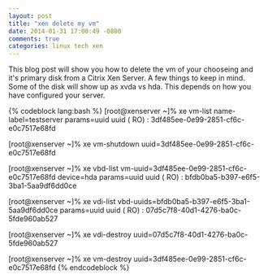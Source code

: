 ```yaml
---
layout: post
title: "xen delete my vm"
date: 2014-01-31 17:00:49 -0800
comments: true
categories: linux tech xen
---
```


This blog post will show you how to delete the vm of your chooseing and it's 
primary disk from a Citrix Xen Server. A few things to keep in mind. Some of 
the disk will show up as xvda vs hda. This depends on how you have configured
your server. 

{% codeblock lang:bash %}
[root@xenserver ~]% xe vm-list name-label=testserver params=uuid
uuid ( RO)    : 3df485ee-0e99-2851-cf6c-e0c7517e68fd

[root@xenserver ~]% xe vm-shutdown uuid=3df485ee-0e99-2851-cf6c-e0c7517e68fd

[root@xenserver ~]% xe vbd-list vm-uuid=3df485ee-0e99-2851-cf6c-e0c7517e68fd device=hda params=uuid
uuid ( RO)    : bfdb0ba5-b397-e6f5-3ba1-5aa9df6dd0ce

[root@xenserver ~]% xe vdi-list vbd-uuids=bfdb0ba5-b397-e6f5-3ba1-5aa9df6dd0ce params=uuid
uuid ( RO)    : 07d5c7f8-40d1-4276-ba0c-5fde960ab527

[root@xenserver ~]% xe vdi-destroy uuid=07d5c7f8-40d1-4276-ba0c-5fde960ab527

[root@xenserver ~]% xe vm-destroy uuid=3df485ee-0e99-2851-cf6c-e0c7517e68fd
{% endcodeblock %}
